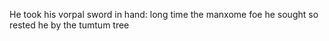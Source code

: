 He took his vorpal sword in hand:
long time the manxome foe he sought
so rested he by the tumtum tree
